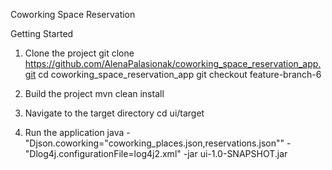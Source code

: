 Coworking Space Reservation

Getting Started

1. Clone the project
git clone https://github.com/AlenaPalasionak/coworking_space_reservation_app.git
cd coworking_space_reservation_app
git checkout feature-branch-6

2. Build the project
mvn clean install

3. Navigate to the target directory
cd ui/target

4. Run the application
java -"Djson.coworking="coworking_places.json,reservations.json"" -"Dlog4j.configurationFile=log4j2.xml" -jar ui-1.0-SNAPSHOT.jar
